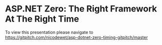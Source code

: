 # ASP.NET Zero: The Right Framework At The Right Time

To view this presentation please navigate to https://gitpitch.com/nicodewet/asp-dotnet-zero-timing-gitpitch/master
